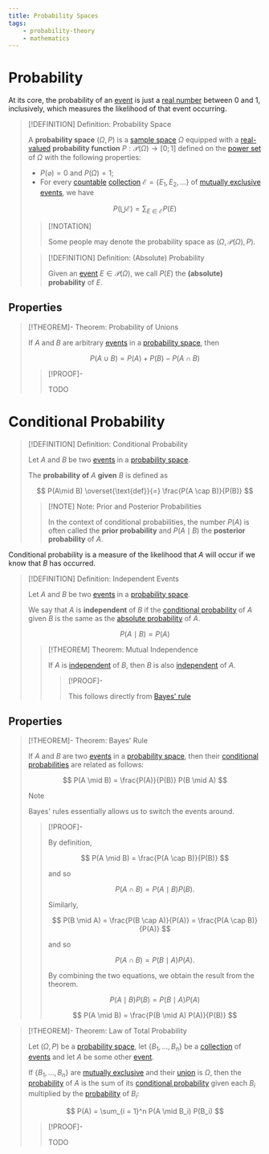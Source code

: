 ```yaml
---
title: Probability Spaces
tags:
    - probability-theory
    - mathematics
---
```


# Probability

At its core, the probability of an [event](Experiments.md) is just a [real number](../Algebra/Fields/The%20Real%20Numbers/The%20Real%20Numbers.md) between $0$ and $1$, inclusively, which measures the likelihood of that event occurring.

>[!DEFINITION] Definition: Probability Space
>
>A **probability space** $(\Omega, P)$ is a [sample space](Experiments.md) $\Omega$ equipped with a [real-valued](../Analysis/Real%20Analysis/Real-Valued%20Function.md) **probability function** $P: \mathcal{P}(\Omega) \to [0;1]$ defined on the [power set](../Set%20Theory/Power%20Set.md) of $\Omega$ with the following properties:
>- $P(\varnothing) = 0$ and $P(\Omega) = 1$;
>- For every [countable](../Set%20Theory/Cardinality/Countable%20Sets.md) [collection](../Set%20Theory/Collections/Collections.md) $\mathcal{E} = \{E_1, E_2, \dotsc \}$ of [mutually exclusive](Experiments.md) [events](Experiments.md), we have
>
>$$
>P\left(\bigcup \mathcal{E} \right) = \sum_{E \in \mathcal{E}} P(E)
>$$
>
>>[!NOTATION]
>>
>>Some people may denote the probability space as $(\Omega, \mathcal{P}(\Omega), P)$.
>>
>
>>[!DEFINITION] Definition: (Absolute) Probability
>>
>>Given an [event](Experiments.md) $E \in \mathcal{P}(\Omega)$, we call $P(E)$ the **(absolute) probability** of $E$.
>>
>

## Properties

>[!THEOREM]- Theorem: Probability of Unions
>
>If $A$ and $B$ are arbitrary [events](Experiments.md) in a [probability space](Probability%20Spaces.md), then
>
>$$
>P(A \cup B) = P(A) + P(B) - P(A \cap B)
>$$
>
>>[!PROOF]-
>>
>>TODO
>>
>


# Conditional Probability

>[!DEFINITION] Definition: Conditional Probability
>
>Let $A$ and $B$ be two [events](Experiments.md) in a [probability space](Probability%20Spaces.md).
>
>The **probability of** $A$ **given** $B$ is defined as
>
>$$
>P(A\mid B) \overset{\text{def}}{=} \frac{P(A \cap B)}{P(B)}
>$$
>
>>[!NOTE] Note: Prior and Posterior Probabilities
>>
>>In the context of conditional probabilities, the number $P(A)$ is often called the **prior probability** and $P(A\mid B)$ the **posterior probability** of $A$.
>>
>

Conditional probability is a measure of the likelihood that $A$ will occur if we know that $B$ has occurred. 

>[!DEFINITION] Definition: Independent Events
>
>Let $A$ and $B$ be two [events](Experiments.md) in a [probability space](Probability%20Spaces.md).
>
>We say that $A$ is **independent** of $B$ if the [conditional probability](Probability%20Spaces.md) of $A$ given $B$ is the same as the [absolute probability](Probability%20Spaces.md) of $A$.
>
>$$
>P(A \mid B) = P(A)
>$$
>
>>[!THEOREM] Theorem: Mutual Independence
>>
>>If $A$ is [independent](Probability%20Spaces.md) of $B$, then $B$ is also [independent](Probability%20Spaces.md) of $A$.
>>
>>>[!PROOF]-
>>>
>>>This follows directly from [Bayes' rule](Probability%20Spaces.md#Properties)
>>>
>>
>

## Properties

>[!THEOREM]- Theorem: Bayes' Rule
>
>If $A$ and $B$ are two [events](Experiments.md) in a [probability space](Probability%20Spaces.md), then their [conditional probabilities](Probability%20Spaces.md#Conditional%20Probability) are related as follows:
>
>$$
>P(A \mid B) = \frac{P(A)}{P(B)} P(B \mid A)
>$$
>
>>[!NOTE]
>>
>>Bayes' rules essentially allows us to switch the events around.
>>
>
>>[!PROOF]-
>>
>>By definition,
>>
>>$$
>>P(A \mid B) = \frac{P(A \cap B)}{P(B)}
>>$$
>>
>>and so
>> 
>>$$
>>P(A \cap B) = P(A \mid B) P(B).
>>$$
>>
>>Similarly,
>>
>>$$
>>P(B \mid A) = \frac{P(B \cap A)}{P(A)} = \frac{P(A \cap B)}{P(A)}
>>$$
>>
>>and so
>>
>>$$
>>P(A \cap B) = P(B \mid A) P(A).
>>$$
>>
>>By combining the two equations, we obtain the result from the theorem. 
>>
>>$$
>>P(A \mid B) P(B) = P(B \mid A) P(A)
>>$$
>>
>>$$
>>P(A \mid B) = \frac{P(B \mid A) P(A)}{P(B)}
>>$$
>>
>

>[!THEOREM]- Theorem: Law of Total Probability
>
>Let $(\Omega, P)$ be a [probability space](Probability%20Spaces.md), let $\{B_1, \dotsc, B_n\}$ be a [collection](../Set%20Theory/Collections/Collections.md) of [events](Experiments.md) and let $A$ be some other [event](Experiments.md).
>
>If $\{B_1, \dotsc, B_n\}$ are [mutually exclusive](Experiments.md) and their [union](../Set%20Theory/Collections/Operations%20with%20Collections.md) is $\Omega$, then the [probability](Probability%20Spaces.md) of $A$ is the sum of its [conditional probability](Probability%20Spaces.md) given each $B_i$ multiplied by the [probability](Probability%20Spaces.md) of $B_i$:
>
>$$
>P(A) = \sum_{i = 1}^n P(A \mid B_i) P(B_i)
>$$
>
>>[!PROOF]-
>>
>>TODO
>>
>